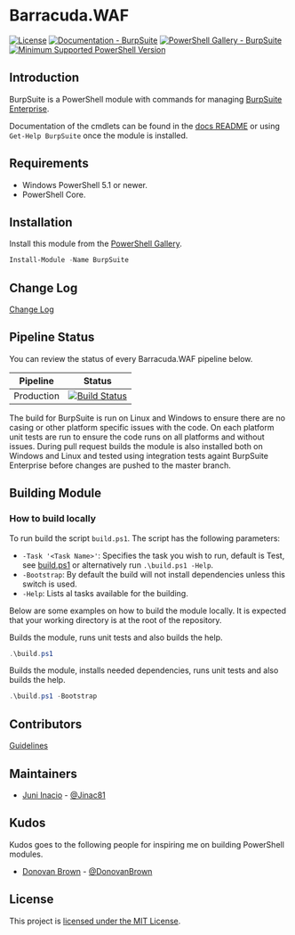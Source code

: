 # Barracuda.WAF

[![License](https://img.shields.io/badge/license-MIT-blue.svg)](https://github.com/juniinacio/BurpSuite/blob/master/LICENSE)
[![Documentation - BurpSuite](https://img.shields.io/badge/Documentation-BurpSuite-blue.svg)](https://github.com/juniinacio/BurpSuite/blob/master/README.md)
[![PowerShell Gallery - BurpSuite](https://img.shields.io/badge/PowerShell%20Gallery-BurpSuite-blue.svg)](https://www.powershellgallery.com/packages/BurpSuite)
[![Minimum Supported PowerShell Version](https://img.shields.io/badge/PowerShell-5.1-blue.svg)](https://github.com/PowerShell/PowerShell)

## Introduction

BurpSuite is a PowerShell module with commands for managing [BurpSuite Enterprise](https://portswigger.net/burp/enterprise).

Documentation of the cmdlets can be found in the [docs README](https://github.com/juniinacio/BurpSuite/blob/master/docs/en-US/about_BurpSuite.help.md) or using `Get-Help BurpSuite` once the module is installed.

## Requirements

- Windows PowerShell 5.1 or newer.
- PowerShell Core.

## Installation

Install this module from the [PowerShell Gallery](https://www.powershellgallery.com/packages/BurpSuite).

```PowerShell
Install-Module -Name BurpSuite
```

## Change Log

[Change Log](CHANGELOG.md)

## Pipeline Status

You can review the status of every Barracuda.WAF pipeline below.

|         Pipeline                    |             Status           |
|-------------------------------------|------------------------------|
| Production                          | [![Build Status](https://dev.azure.com/juniinacio/BurpSuite/_apis/build/status/BurpSuite?branchName=master)](https://dev.azure.com/juniinacio/BurpSuite/_build/latest?definitionId=13&branchName=master) |

The build for BurpSuite is run on Linux and Windows to ensure there are no casing or other platform specific issues with the code. On each platform unit tests are run to ensure the code runs on all platforms and without issues. During pull request builds the module is also installed both on Windows and Linux and tested using integration tests againt BurpSuite Enterprise before changes are pushed to the master branch.

## Building Module

### How to build locally

To run build the script `build.ps1`. The script has the following parameters:

* `-Task '<Task Name>'`: Specifies the task you wish to run, default is Test, see [build.ps1](build.ps1) or alternatively run `.\build.ps1 -Help`.
* `-Bootstrap`: By default the build will not install dependencies unless this switch is used.
* `-Help`: Lists al tasks available for the building.

Below are some examples on how to build the module locally. It is expected that your working directory is at the root of the repository.

Builds the module, runs unit tests and also builds the help.
```PowerShell
.\build.ps1
```

Builds the module, installs needed dependencies, runs unit tests and also builds the help.
```PowerShell
.\build.ps1 -Bootstrap
```


## Contributors

[Guidelines](.github/CONTRIBUTING.md)

## Maintainers

- [Juni Inacio](https://github.com/juniinacio) - [@Jinac81](https://twitter.com/Jinac81)

## Kudos

Kudos goes to the following people for inspiring me on building PowerShell modules.

- [Donovan Brown](https://github.com/darquewarrior) - [@DonovanBrown](https://twitter.com/DonovanBrown)

## License

This project is [licensed under the MIT License](LICENSE).
